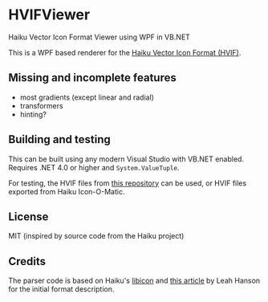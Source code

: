 # HVIFViewer
Haiku Vector Icon Format Viewer using WPF in VB.NET

This is a WPF based renderer for the [Haiku Vector Icon Format (HVIF)](https://en.wikipedia.org/wiki/Haiku_Vector_Icon_Format).

## Missing and incomplete features
 * most gradients (except linear and radial)
 * transformers
 * hinting?
 
## Building and testing
This can be built using any modern Visual Studio with VB.NET enabled. Requires .NET 4.0 or higher and `System.ValueTuple`.

For testing, the HVIF files from [this repository](https://github.com/darealshinji/haiku-icons) can be used, or HVIF files exported from Haiku Icon-O-Matic.

## License
MIT (inspired by source code from the Haiku project)

## Credits
The parser code is based on Haiku's [libicon](https://git.haiku-os.org/haiku/tree/src/libs/icon) and [this article](http://blog.leahhanson.us/post/recursecenter2016/haiku_icons.html) by Leah Hanson for the initial format description.
